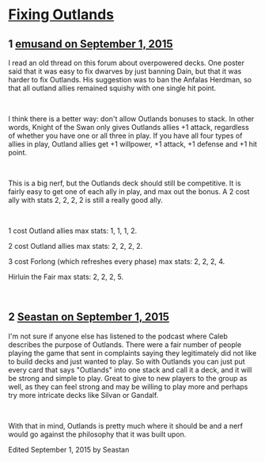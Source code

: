 # [Fixing Outlands](https://community.fantasyflightgames.com/topic/186885-fixing-outlands/)

## 1 [emusand on September 1, 2015](https://community.fantasyflightgames.com/topic/186885-fixing-outlands/?do=findComment&comment=1767813)

I read an old thread on this forum about overpowered decks. One poster said that it was easy to fix dwarves by just banning Dain, but that it was harder to fix Outlands. His suggestion was to ban the Anfalas Herdman, so that all outland allies remained squishy with one single hit point.

 

I think there is a better way: don't allow Outlands bonuses to stack. In other words, Knight of the Swan only gives Outlands allies +1 attack, regardless of whether you have one or all three in play. If you have all four types of allies in play, Outland allies get +1 willpower, +1 attack, +1 defense and +1 hit point.

 

This is a big nerf, but the Outlands deck should still be competitive. It is fairly easy to get one of each ally in play, and max out the bonus. A 2 cost ally with stats 2, 2, 2, 2 is still a really good ally.

 

1 cost Outland allies max stats: 1, 1, 1, 2.

2 cost Outland allies max stats: 2, 2, 2, 2.

3 cost Forlong (which refreshes every phase) max stats: 2, 2, 2, 4.

Hirluin the Fair max stats: 2, 2, 2, 5.

 

## 2 [Seastan on September 1, 2015](https://community.fantasyflightgames.com/topic/186885-fixing-outlands/?do=findComment&comment=1768035)

I'm not sure if anyone else has listened to the podcast where Caleb describes the purpose of Outlands. There were a fair number of people playing the game that sent in complaints saying they legitimately did not like to build decks and just wanted to play. So with Outlands you can just put every card that says "Outlands" into one stack and call it a deck, and it will be strong and simple to play. Great to give to new players to the group as well, as they can feel strong and may be willing to play more and perhaps try more intricate decks like Silvan or Gandalf.

 

With that in mind, Outlands is pretty much where it should be and a nerf would go against the philosophy that it was built upon.

Edited September 1, 2015 by Seastan

